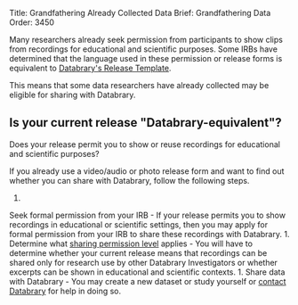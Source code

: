 Title: Grandfathering Already Collected Data 
Brief: Grandfathering Data
Order: 3450

Many researchers already seek permission from participants to show clips from recordings for educational and scientific purposes.
Some IRBs have determined that the language used in these permission or release forms is equivalent to [Databrary's Release Template](|filename|../policies/release-template.mdi).

This means that some data researchers have already collected may be eligible for sharing with Databrary.

## Is your current release "Databrary-equivalent"?

Does your release permit you to show or reuse recordings for educational and scientific purposes?

If you already use a video/audio or photo release form and want to find out whether you can share with Databrary, follow the following steps.

1.
Seek formal permission from your IRB
	- If your release permits you to show recordings in educational or scientific settings, then you may apply for formal permission from your IRB to share these recordings with Databrary.
1.
Determine what [sharing permission level](|filename|release-levels.md) applies
	- You will have to determine whether your current release means that recordings can be shared only for research use by other Databrary Investigators or whether excerpts can be shown in educational and scientific contexts.
1.
Share data with Databrary
	- You may create a new dataset or study yourself or [contact Databrary](mailto:help@databrary.org) for help in doing so.
